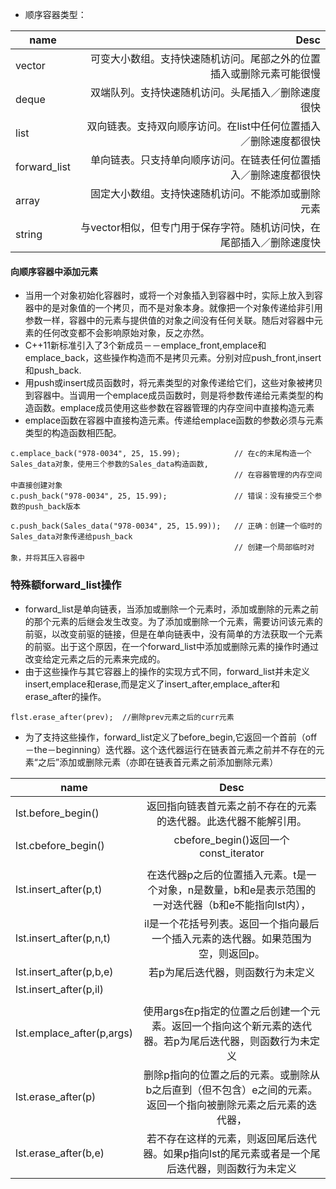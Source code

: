 + 顺序容器类型：

| name        | Desc  |
| ------------- |-----:|
|vector      | 可变大小数组。支持快速随机访问。尾部之外的位置插入或删除元素可能很慢|
|deque      | 双端队列。支持快速随机访问。头尾插入／删除速度很快 |
|list| 双向链表。支持双向顺序访问。在list中任何位置插入／删除速度都很快 |
|forward_list|  单向链表。只支持单向顺序访问。在链表任何位置插入／删除速度都很快 |
|array|  固定大小数组。支持快速随机访问。不能添加或删除元素 |
|string|  与vector相似，但专门用于保存字符。随机访问快，在尾部插入／删除速度快 |

#### 向顺序容器中添加元素
+ 当用一个对象初始化容器时，或将一个对象插入到容器中时，实际上放入到容器中的是对象值的一个拷贝，而不是对象本身。就像把一个对象传递给非引用参数一样，容器中的元素与提供值的对象之间没有任何关联。随后对容器中元素的任何改变都不会影响原始对象，反之亦然。
+ C++11新标准引入了3个新成员－－emplace_front,emplace和emplace_back，这些操作构造而不是拷贝元素。分别对应push_front,insert和push_back.
+ 用push或insert成员函数时，将元素类型的对象传递给它们，这些对象被拷贝到容器中。当调用一个emplace成员函数时，则是将参数传递给元素类型的构造函数。emplace成员使用这些参数在容器管理的内存空间中直接构造元素
+ emplace函数在容器中直接构造元素。传递给emplace函数的参数必须与元素类型的构造函数相匹配。
```
c.emplace_back("978-0034", 25, 15.99);            // 在c的末尾构造一个Sales_data对象，使用三个参数的Sales_data构造函数,
                                                  // 在容器管理的内存空间中直接创建对象
c.push_back("978-0034", 25, 15.99);               // 错误：没有接受三个参数的push_back版本

c.push_back(Sales_data("978-0034", 25, 15.99));   // 正确：创建一个临时的Sales_data对象传递给push_back
                                                  // 创建一个局部临时对象，并将其压入容器中
```

### 特殊额forward_list操作
+ forward_list是单向链表，当添加或删除一个元素时，添加或删除的元素之前的那个元素的后继会发生改变。为了添加或删除一个元素，需要访问该元素的前驱，以改变前驱的链接，但是在单向链表中，没有简单的方法获取一个元素的前驱。出于这个原因，在一个forward_list中添加或删除元素的操作时通过改变给定元素之后的元素来完成的。
+ 由于这些操作与其它容器上的操作的实现方式不同，forward_list并未定义insert,emplace和erase,而是定义了insert_after,emplace_after和erase_after的操作。
```
flst.erase_after(prev);  //删除prev元素之后的curr元素
```
+ 为了支持这些操作，forward_list定义了before_begin,它返回一个首前（off－the－beginning）迭代器。这个迭代器运行在链表首元素之前并不存在的元素“之后”添加或删除元素（亦即在链表首元素之前添加删除元素）

| name        | Desc  |
| ------------- |:-----:|
|lst.before_begin()     | 返回指向链表首元素之前不存在的元素的迭代器。此迭代器不能解引用。|
|lst.cbefore_begin()     |cbefore_begin()返回一个const_iterator |
|     | |
|lst.insert_after(p,t)| 在迭代器p之后的位置插入元素。t是一个对象，n是数量，b和e是表示范围的一对迭代器（b和e不能指向lst内）， |
|lst.insert_after(p,n,t)|  il是一个花括号列表。返回一个指向最后一个插入元素的迭代器。如果范围为空，则返回p。 |
|lst.insert_after(p,b,e)|  若p为尾后迭代器，则函数行为未定义 |
|lst.insert_after(p,il)|  |
| |  |
|lst.emplace_after(p,args)|使用args在p指定的位置之后创建一个元素。返回一个指向这个新元素的迭代器。若p为尾后迭代器，则函数行为未定义|
|lst.erase_after(p)| 删除p指向的位置之后的元素。或删除从b之后直到（但不包含）e之间的元素。返回一个指向被删除元素之后元素的迭代器， |
|lst.erase_after(b,e)|若不存在这样的元素，则返回尾后迭代器。如果p指向lst的尾元素或者是一个尾后迭代器，则函数行为未定义 |
